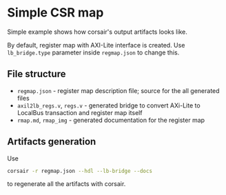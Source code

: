 # Simple CSR map

Simple example shows how corsair's output artifacts looks like.

By default, register map with AXI-Lite interface is created. Use `lb_bridge.type` parameter inside `regmap.json` to change this.

## File structure

- `regmap.json` - register map description file; source for the all generated files
- `axil2lb_regs.v`, `regs.v` - generated bridge to convert AXi-Lite to LocalBus transaction and register map itself
- `rmap.md`, `rmap_img` - generated documentation for the register map

## Artifacts generation

Use

```bash
corsair -r regmap.json --hdl --lb-bridge --docs
```

to regenerate all the artifacts with corsair.
